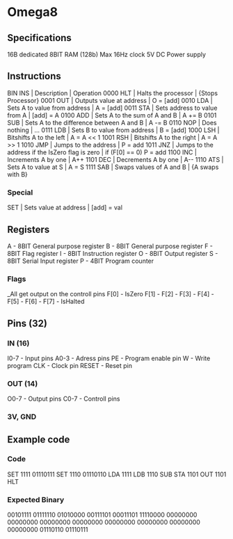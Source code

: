 # Omega8

## Specifications
16B dedicated 8BIT RAM (128b)
Max 16Hz clock
5V DC Power supply

## Instructions
 BIN INS      | Description                                      | Operation
0000 HLT      | Halts the processor                              | {Stops Processor} 
0001 OUT<add> | Outputs value at address                         | O = [add] 
0010 LDA<add> | Sets A to value from address                     | A = [add] 
0011 STA<add> | Sets address to value from A                     | [add] = A 
0100 ADD      | Sets A to the sum of A and B                     | A += B 
0101 SUB      | Sets A to the difference between A and B         | A -= B 
0110 NOP      | Does nothing                                     | ... 
0111 LDB<add> | Sets B to value from address                     | B = [add] 
1000 LSH      | Bitshifts A to the left                          | A = A << 1 
1001 RSH      | Bitshifts A to the right                         | A = A >> 1 
1010 JMP<add> | Jumps to the address                             | P = add 
1011 JNZ<add> | Jumps to the address if the IsZero flag is zero  | if (F[0] == 0) P = add 
1100 INC      | Increments A by one                              | A++ 
1101 DEC      | Decrements A by one                              | A-- 
1110 ATS      | Sets A to value at S                             | A = S
1111 SAB      | Swaps values of A and B                          | {A swaps with B}
### Special
SET<add><val> | Sets value at address                            | [add] = val

## Registers
A - 8BIT General purpose register
B - 8BIT General purpose register
F - 8BIT Flag register
I - 8BIT Instruction register
O - 8BIT Output register
S - 8BIT Serial Input register
P - 4BIT Program counter
### Flags
_All get output on the controll pins
F[0] - IsZero
F[1] - 
F[2] - 
F[3] - 
F[4] - 
F[5] - 
F[6] - 
F[7] - IsHalted

## Pins (32)
### IN (16)
I0-7  - Input pins
A0-3  - Adress pins
PE    - Program enable pin
W     - Write program
CLK   - Clock pin
RESET - Reset pin

### OUT (14)
O0-7  - Output pins
C0-7  - Controll pins

### 3V, GND

## Example code
### Code
SET 1111 01110111
SET 1110 01110110
LDA 1111
LDB 1110
SUB
STA 1101
OUT 1101
HLT
### Expected Binary
00101111
01111110
01010000
00111101
00011101
11110000
00000000
00000000
00000000
00000000
00000000
00000000
00000000
00000000
01110110
01110111
